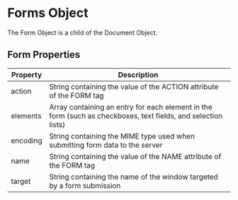 # Forms Object

The Form Object is a child of the Document Object.

## Form Properties
| Property | Description |  
| -- | -- |  
| action | String containing the value of the ACTION attribute of the FORM tag |  
| elements | Array containing an entry for each element in the form (such as checkboxes, text fields, and selection lists) |  
| encoding | String containing the MIME type used when submitting form data to the server |  
| name | String containing the value of the NAME attribute of the FORM tag |  
| target  |String containing the name of the window targeted by a form submission |  

